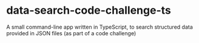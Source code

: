 # data-search-code-challenge-ts
A small command-line app written in TypeScript, to search structured data provided in JSON files (as part of a code challenge)
